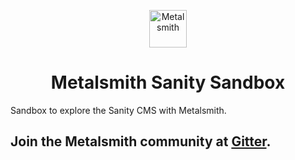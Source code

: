 <p align="center">
  <a href="https://www.metalsmith.io">
    <img alt="Metalsmith" src="https://www.glinka.co/assets/images/metalsmith-logo-bug.png" width="60" />
  </a>
</p>
<h1 align="center">
  Metalsmith Sanity Sandbox
</h1>

Sandbox to explore the Sanity CMS with Metalsmith.

## Join the Metalsmith community at [Gitter](https://gitter.im/metalsmith/community).